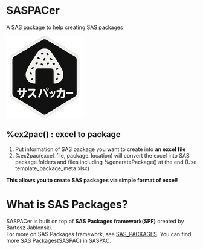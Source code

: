 # SASPACer
A SAS package to help creating SAS packages

![logo](https://github.com/Nakaya-Ryo/SASPACer/blob/main/saspacer_logo_small.png)

## %ex2pac() : excel to package
1. Put information of SAS package you want to create into **an excel file**
2. %ex2pac(excel_file, package_location) will convert the excel into SAS package folders and files including %generatePackage() at the end
   (Use template_package_meta.xlsx)

**This allows you to create SAS packages via simple format of excel!**

# What is SAS Packages?
SASPACer is built on top of **SAS Packages framework(SPF)** created by Bartosz Jablonski.  
For more on SAS Packages framework, see [SAS_PACKAGES](https://github.com/yabwon/SAS_PACKAGES).
You can find more SAS Packages(SASPAC) in [SASPAC](https://github.com/SASPAC).

